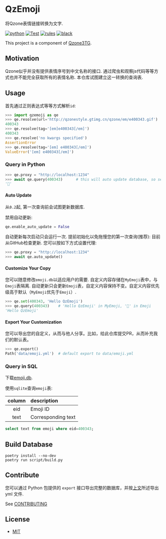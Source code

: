 # QzEmoji

将Qzone表情链接转换为文字.

[![python](https://img.shields.io/badge/python-3.7%20%7C%203.11-blue)][homepage]
[![Test](https://github.com/aioqzone/QzEmoji/actions/workflows/test.yml/badge.svg?branch=async)](https://github.com/aioqzone/QzEmoji/blob/async/.github/workflows/test.yml)
[![rules](https://img.shields.io/tokei/lines/github/aioqzone/QzEmoji?label=rules)](CONTRIBUTING.md)
[![black](https://img.shields.io/badge/code%20style-black-000000)](https://github.com/psf/black)

This project is a component of [Qzone3TG][qzone2tg].

## Motivation

Qzone似乎并没有提供表情序号到中文名称的接口. 通过爬虫和观察js代码等等方式也并不能完全获取所有的表情名称. 本仓库试图建立这一转换的查询表.

## Usage

首先通过正则表达式等等方式解析`id`:

``` python
>>> import qzemoji as qe
>>> qe.resolve(url='http://qzonestyle.gtimg.cn/qzone/em/e400343.gif')
400343
>>> qe.resolve(tag='[em]e400343[/em]')
400343
>>> qe.resolve('no kwargs specified')
AssertionError
>>> qe.resolve(tag='[em] e400343[/em]')
ValueError('[em] e400343[/em]')
```

### Query in Python

``` python
>>> qe.proxy = "http://localhost:1234"
>>> await qe.query(400343)      # this will auto update database, so set a proxy in advance.
'🐷'
```

#### Auto Update

从`0.2`起, 第一次查询前会试图更新数据库.

禁用自动更新:
``` python
qe.enable_auto_update = False
```

自动更新每次启动只会运行一次. 提前初始化以免拖慢您的第一次查询(推荐):
目前从GitHub检查更新. 您可以按如下方式设置代理:

``` python
>>> qe.proxy = "http://localhost:1234"
>>> await qe.auto_update()
```

#### Customize Your Copy

您可以随意修改`emoji.db`以适应用户的需要. 自定义内容存储在`MyEmoji`表中，与`Emoji`表隔离. 自动更新只会更新`Emoji`表，自定义内容保持不变。自定义内容优先级高于默认（`MyEmoji`优先于`Emoji`）.

~~~ python
>>> qe.set(400343, 'Hello QzEmoji')
>>> qe.query(400343)    # 'Hello QzEmoji' in MyEmoji, '🐷' in Emoji
'Hello QzEmoji'
~~~

#### Export Your Customization

您可以导出您的自定义，从而与他人分享。比如，给此仓库提交PR，从而补充我们的默认表。

``` python
>>> qe.export()
Path('data/emoji.yml')  # default export to data/emoji.yml
```

### Query in SQL

下载[emoji.db](https://github.com/aioqzone/QzEmoji/releases).

使用`sqlite`查询`emoji`表:

|column |description    |
|:-----:|:--------------|
|eid    |Emoji ID       |
|text   |Corresponding text|

~~~ sql
select text from emoji where eid=400343;
~~~

## Build Database

``` shell
poetry install --no-dev
poetry run script/build.py
```

## Contribute

您可以通过 Python 包提供的 `export` 接口导出完整的数据库，并按[上文](#export-your-customization)所述导出 yml 文件.

See [CONTRIBUTING](CONTRIBUTING.md)

## License

- [MIT](https://github.com/aioqzone/QzEmoji/blob/async/LICENSE)


[qzone2tg]: https://github.com/aioqzone/Qzone2TG "Forward Qzone feeds to telegram"
[principle]: https://github.com/aioqzone/QzEmoji/discussions/2 "欢迎分享!"
[homepage]: https://github.com/aioqzone/QzEmoji "Translate Qzone Emoji link to text."
